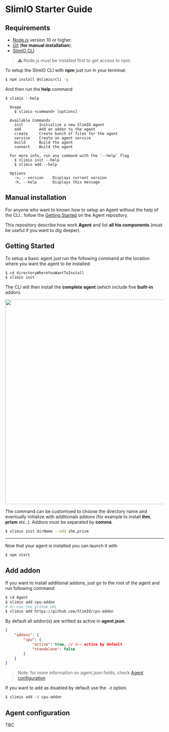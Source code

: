 # SlimIO Starter Guide

## Requirements

- [Node.js](https://nodejs.org/en/) version 10 or higher.
- [Git](https://git-scm.com/) (**for manual installation**).
- [SlimIO CLI](https://github.com/SlimIO/CLI)

> ⚠️ Node.js must be installed first to get access to npm.

To setup the SlimIO CLI with **npm** just run in your terminal:
```bash
$ npm install @slimio/cli -g
```

And then run the **help** command
```
$ slimio --help

  Usage
    $ slimio <command> [options]

  Available Commands
    init       Initialize a new SlimIO Agent
    add        Add an addon to the agent
    create     Create bunch of files for the agent
    service    Create an agent service
    build      Build the agent
    connect    Build the agent

  For more info, run any command with the `--help` flag
    $ slimio init --help
    $ slimio add --help

  Options
    -v, --version    Displays current version
    -h, --help       Displays this message
```


## Manual installation
For anyone who want to known how to setup an Agent without the help of the CLI.. follow the [Getting Started](https://github.com/SlimIO/Agent#getting-started) on the Agent repository.

This repository describe how work **Agent** and list **all his components** (must be useful if you want to dig deeper).

## Getting Started
To setup a basic agent just run the following command at the location where you want the agent to be installed:

```bash
$ cd directoryWhereYouWantToInstall
$ slimio init
```

The CLI will then install the **complete agent** (which include five **built-in** addon).

<p align="center">
<img src="https://cdn.discordapp.com/attachments/359783689040953354/583392486077104142/install.gif" width="650">
</p>

The command can be customised to choose the directory name and eventually initialize with additionals addons (for example to install **ihm**, **prism** etc..). Addons must be separated by **comma**.

```bash
$ slimio init dirName --add ihm,prism
```

---

Now that your agent is installed you can launch it with
```bash
$ npm start
```

## Add addon
If you want to install additional addons, just go to the root of the agent and run following command:

```bash
$ cd Agent
$ slimio add cpu-addon
# Or use the github URL
$ slimio add https://github.com/SlimIO/cpu-addon
```

By default all addon(s) are writted as active in **agent.json**.
```json
{
    "addons": {
        "cpu": {
            "active": true, // <-- active by default
            "standalone": false
        }
    }
}
```

> Note: for more information on agent.json fields, check [Agent configuration](https://github.com/SlimIO/Agent#agent-configuration)

If you want to add as disabled by default use the `-d` option.

```bash
$ slimio add -d cpu-addon
```

## Agent configuration
TBC

